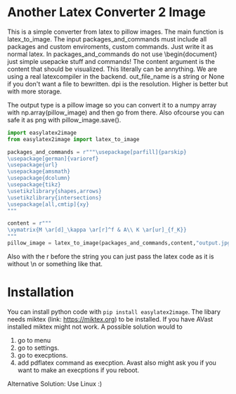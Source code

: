 # Another Latex Converter 2 Image
This is a simple converter from latex to pillow images. The main function is latex_to_image. The input packages_and_commands must include all packages and custom enviroments, custom commands. Just write it as normal latex. In packages_and_commands do not use \begin{document} just simple usepacke stuff and commands! The content argument is the content that should be visualized. This literally can be annything. We are using a real latexcompiler in the backend. out_file_name is a string or None if you don't want a file to bewritten. dpi is the resolution. Higher is better but with more storage. 


The output type is a pillow image so you can convert it to a numpy array with np.array(pillow_image) and then go from there. Also ofcourse you can safe it as png with pillow_image.save().

``` python
import easylatex2image
from easylatex2image import latex_to_image

packages_and_commands = r"""\usepackage[parfill]{parskip}
\usepackage[german]{varioref}
\usepackage{url}
\usepackage{amsmath} 
\usepackage{dcolumn}
\usepackage{tikz}
\usetikzlibrary{shapes,arrows}
\usetikzlibrary{intersections}
\usepackage[all,cmtip]{xy}
"""

content = r"""
\xymatrix{M \ar[d]_\kappa \ar[r]^f & A\\ K \ar[ur]_{f_K}}
"""
pillow_image = latex_to_image(packages_and_commands,content,"output.jpg",dpi=500,img_type="JPEG")
```

Also with the r before the string you can just pass the latex code as it is without \n or something like that.
# Installation 
You can install python code with ```pip install easylatex2image```.
The libary needs miktex (link: https://miktex.org) to be installed. If you have AVast installed miktex might not work. A possible solution would to
1. go to menu
2. go to settings.
3. go to execptions.
4. add pdflatex command as execption.
Avast also might ask you if you want to make an execptions if you reboot. 

Alternative Solution: Use Linux :)